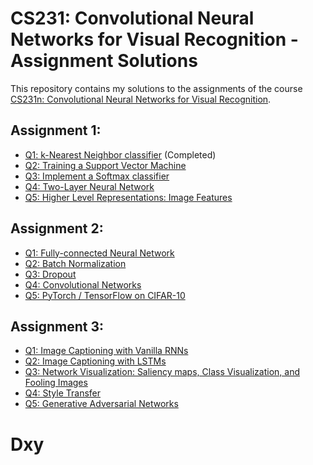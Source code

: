 # CS231: Convolutional Neural Networks for Visual Recognition - Assignment Solutions

This repository contains my solutions to the assignments of the course [CS231n: Convolutional Neural Networks for Visual Recognition](http://cs231n.stanford.edu/).

## Assignment 1:
- [Q1: k-Nearest Neighbor classifier](assignment1/knn.ipynb) (Completed)
- [Q2: Training a Support Vector Machine](assignment1/svm.ipynb)
- [Q3: Implement a Softmax classifier](assignment1/softmax.ipynb)
- [Q4: Two-Layer Neural Network](assignment1/two_layer_net.ipynb)
- [Q5: Higher Level Representations: Image Features](assignment1/features.ipynb)

## Assignment 2:
- [Q1: Fully-connected Neural Network](assignment2/FullyConnectedNets.ipynb)
- [Q2: Batch Normalization](assignment2/BatchNormalization.ipynb)
- [Q3: Dropout](assignment2/Dropout.ipynb)
- [Q4: Convolutional Networks](assignment2/ConvolutionalNetworks.ipynb)
- [Q5: PyTorch / TensorFlow on CIFAR-10](assignment2/TensorFlow.ipynb)

## Assignment 3:
- [Q1: Image Captioning with Vanilla RNNs](assignment3/RNN_Captioning.ipynb)
- [Q2: Image Captioning with LSTMs](assignment3/LSTM_Captioning.ipynb)
- [Q3: Network Visualization: Saliency maps, Class Visualization, and Fooling Images](assignment3/NetworkVisualization.ipynb)
- [Q4: Style Transfer](assignment3/StyleTransfer.ipynb)
- [Q5: Generative Adversarial Networks](assignment3/GANs.ipynb)

# Dxy